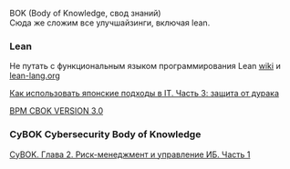 BOK  (Body of Knowledge, свод знаний)  
Сюда же сложим все улучшайзинги, включая lean. 
### Lean
Не путать с функциональным языком программирования Lean [wiki](https://ru.m.wikipedia.org/wiki/Lean) и [lean-lang.org](https://lean-lang.org/about/)

[Как использовать японские подходы в IT. Часть 3: защита от дурака](https://habr.com/ru/companies/selectel/articles/888486/)


[BPM CBOK VERSION 3.0](https://archive.org/stream/ABPMPCBOKGuideEnglish/ABPMP_CBOK_Guide_English_djvu.txt)

### CyBOK Cybersecurity Body of Knowledge
[CyBOK. Глава 2. Риск-менеджмент и управление ИБ. Часть 1](https://habr.com/ru/companies/securityvison/articles/897124/)

